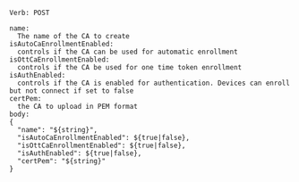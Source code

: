     Verb: POST

    name:
      The name of the CA to create
    isAutoCaEnrollmentEnabled:
      controls if the CA can be used for automatic enrollment
    isOttCaEnrollmentEnabled:
      controls if the CA be used for one time token enrollment
    isAuthEnabled:
      controls if the CA is enabled for authentication. Devices can enroll but not connect if set to false
    certPem:
      the CA to upload in PEM format
    body:
    {
      "name": "${string}",
      "isAutoCaEnrollmentEnabled": ${true|false},
      "isOttCaEnrollmentEnabled": ${true|false},
      "isAuthEnabled": ${true|false},
      "certPem": "${string}"
    }

